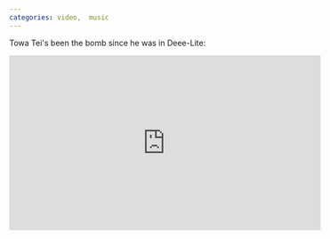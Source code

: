 ```yaml
---
categories: video,  music
---
```


Towa Tei's been the bomb since he was in Deee-Lite:

<iframe width="560" height="315" src="https://www.youtube.com/embed/IEq2jXrViKY" title="YouTube video player" frameborder="0" allow="accelerometer; autoplay; clipboard-write; encrypted-media; gyroscope; picture-in-picture" allowfullscreen></iframe>
